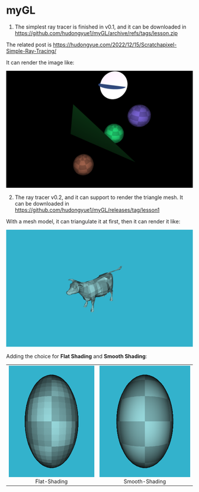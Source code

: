 # myGL
1. The simplest ray tracer is finished in v0.1, and it can be downloaded in https://github.com/hudongyue1/myGL/archive/refs/tags/lesson.zip
  
  The related post is https://hudongyue.com/2022/12/15/Scratchapixel-Simple-Ray-Tracing/
  
  It can render the image like:

  ![v0.1](./resource/v0.1.png)

2. The ray tracer v0.2, and it can support to render the triangle mesh. It can be downloaded in https://github.com/hudongyue1/myGL/releases/tag/lesson1
  
  With a mesh model, it can triangulate it at first, then it can render it like:

  ![v0.2](./resource/v0.2.png)

Adding the choice for **Flat Shading** and **Smooth Shading**:

<div><table frame=void>	<!--用了<div>进行封装-->
	<tr>
        <td><div><center>	<!--每个格子内是图片加标题-->
        	<img src="./resource/Flat-Shading.png"
                 alt="Flat-Shading"
                 height="300"/>	<!--高度设置-->
        	Flat-Shading	<!--标题1-->
        </center></div></td>    
     	<td><div><center>	<!--第二张图片-->
    		<img src="./resource/Smooth-Shading.png"
                 alt="Smooth-Shading"
                 height="300"/>	
    		Smooth-Shading
        </center></div></td>
	</tr>
</table></div>

